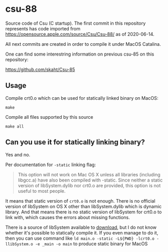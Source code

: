 # csu-88

Source code of Csu (C startup). The first commit in this repository represents has code imported from https://opensource.apple.com/source/Csu/Csu-88/ as of 2020-06-14.

All next commits are created in order to compile it under MacOS Catalina.

One can find some interestring information on previous csu-85 on this repository:

https://github.com/skaht/Csu-85

## Usage

Compile crt0.o which can be used for statically linked binary on MacOS:

```
make
```
 
Compile all files supported by this source

```
make all
```

## Can you use it for statically linking binary?

Yes and no.

Per documentation for `-static` linking flag:

> This option will not work on Mac OS X unless all libraries (including libgcc.a) have also been compiled with -static. Since neither a static version of libSystem.dylib nor crt0.o are provided, this option is not useful to most people.

It means that static version of `crt0.o` is not enough. There is no official version of libSystem on OS X other than libSystem.dylib which is dynamic library. And that means there is no static version of libSystem for crt0.o to link with, which causes the errors about missing functions.

There is a source of libSystem available to [download](https://opensource.apple.com/tarballs/Libsystem/Libsystem-1281.tar.gz), but I do not know whether it's possible to statically compile it. If you even manage to do it, then you can use command like `ld main.o -static -L${PWD} -lcrt0.o -llibSystem.o -e _main -o main` to produce static binary for MacOS
